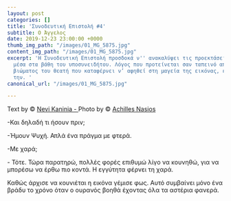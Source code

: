 ```yaml
---
layout: post
categories: []
title: 'Συνοδευτική Επιστολή #4'
subtitle: Ο Άγγελος
date: 2019-12-23 23:00:00 +0000
thumb_img_path: "/images/01_MG_5875.jpg"
content_img_path: "/images/01_MG_5875.jpg"
excerpt: 'Η Συνοδευτική Επιστολή προσδοκά ν'' ανακαλύψει τις προεκτάσεις της εικόνας
  μέσα στα βάθη του υποσυνειδήτου. Λόγος που προτείνεται σαν ταπεινό απαύγασμα του
  βιώματος του θεατή που καταφέρνει ν’ αφηθεί στη μαγεία της εικόνας, επαναδημιουργώντας
  την. '
canonical_url: "/images/01_MG_5875.jpg"

---
```

Text by © <a href="https://www.facebook.com/nevi.kaninia" target="blank">Nevi Kaninia - </a>Photo by © <a href="https://anikon.org/" target="blank">Achilles Nasios</a>

\-Και δηλαδή τι ήσουν πριν;

\-Ήμουν Ψυχή. Απλά ένα πράγμα με φτερά.

\-Με χαρά;

\- Τότε. Τώρα παρατηρώ, πολλές φορές επιθυμώ λίγο να κουνηθώ, για να μπορέσω να έρθω πιο κοντά. Η εγγύτητα φέρνει τη χαρά.

Καθώς άρχισε να κουνιέται η εικόνα γέμισε φως. Αυτό συμβαίνει μόνο ένα βράδυ το χρόνο όταν ο ουρανός βοηθά έχοντας όλα τα αστέρια φανερά.